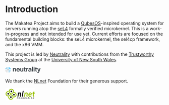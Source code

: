 # Introduction

The Makatea Project aims to build a
[QubesOS](https://www.qubes-os.org/)-inspired operating system for servers
running atop the [seL4](https://sel4.systems/) formally verified microkernel.
This is a work-in-progress and not intended for use yet. Current efforts are
focused on the fundamental building blocks: the seL4 microkernel, the sel4cp
framework, and the x86 VMM.

This project is led by [Neutrality](https://neutrality.ch/) with contributions
from the [Trustworthy Systems Group](https://trustworthy.systems/projects/TS/makatea)
at the [University of New South Wales](https://www.unsw.edu.au/).

[<img src="https://raw.githubusercontent.com/Makatea-Project/.github/main/profile/logo/neutrality.png" height="20" />](https://neutrality.ch/)

We thank the [NLnet](https://nlnet.nl/) Foundation for their generous support.

[<img src="https://raw.githubusercontent.com/Makatea-Project/.github/main/profile/logo/nlnet.svg" height="40" />](https://nlnet.nl/)
